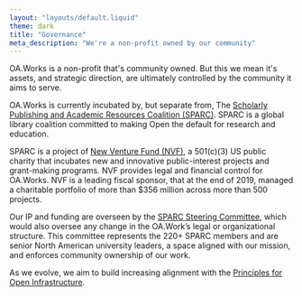 ```yaml
---
layout: "layouts/default.liquid"
theme: dark
title: "Governance"
meta_description: "We're a non-profit owned by our community"
---
```

OA.Works is a non-profit that's community owned. But this we mean it's assets, and strategic direction, are ultimately controlled by the community it aims to serve.

OA.Works is currently incubated by, but separate from, The [Scholarly Publishing and Academic Resources Coalition (SPARC)](https://sparcopen.org). SPARC is a global library coalition committed to making Open the default for research and education.

SPARC is a project of [New Venture Fund (NVF)](https://newventurefund.org/), a 501(c)(3) US public charity that incubates new and innovative public-interest projects and grant-making programs. NVF provides legal and financial control for OA.Works. NVF is a leading fiscal sponsor, that at the end of 2019, managed a charitable portfolio of more than $356 million across more than 500 projects.

Our IP and funding are overseen by the [SPARC Steering Committee](https://sparcopen.org/people/), which would also oversee any change in the OA.Work’s legal or organizational structure. This committee represents the 220+ SPARC members and are senior North American university leaders, a space aligned with our mission, and enforces community ownership of our work.

As we evolve, we aim to build increasing alignment with the [Principles for Open Infrastructure](https://cameronneylon.net/blog/principles-for-open-scholarly-infrastructures/).
